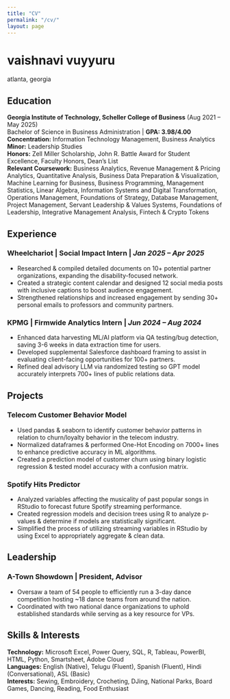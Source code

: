 ```yaml
---
title: "CV"
permalink: "/cv/"
layout: page
---
```


# vaishnavi vuyyuru
atlanta, georgia

## Education
**Georgia Institute of Technology, Scheller College of Business** (Aug 2021 – May 2025)  
Bachelor of Science in Business Administration | **GPA: 3.98/4.00**  
**Concentration:** Information Technology Management, Business Analytics  
**Minor:** Leadership Studies  
**Honors:** Zell Miller Scholarship, John R. Battle Award for Student Excellence, Faculty Honors, Dean’s List  
**Relevant Coursework:** Business Analytics, Revenue Management & Pricing Analytics, Quantitative Analysis, Business Data Preparation & Visualization, Machine Learning for Business, Business Programming, Management Statistics, Linear Algebra, Information Systems and Digital Transformation, Operations Management, Foundations of Strategy, Database Management, Project Management, Servant Leadership & Values Systems, Foundations of Leadership, Integrative Management Analysis, Fintech & Crypto Tokens  

## Experience
### **Wheelchariot** | Social Impact Intern | *Jan 2025 – Apr 2025*
- Researched & compiled detailed documents on 10+ potential partner organizations, expanding the disability-focused network.
- Created a strategic content calendar and designed 12 social media posts with inclusive captions to boost audience engagement.
- Strengthened relationships and increased engagement by sending 30+ personal emails to professors and community partners.

### **KPMG** | Firmwide Analytics Intern | *Jun 2024 – Aug 2024*
- Enhanced data harvesting ML/AI platform via QA testing/bug detection, saving 3-6 weeks in data extraction time for users.
- Developed supplemental Salesforce dashboard framing to assist in evaluating client-facing opportunities for 100+ partners.
- Refined deal advisory LLM via randomized testing so GPT model accurately interprets 700+ lines of public relations data.

## Projects
### **Telecom Customer Behavior Model**
- Used pandas & seaborn to identify customer behavior patterns in relation to churn/loyalty behavior in the telecom industry.
- Normalized dataframes & performed One-Hot Encoding on 7000+ lines to enhance predictive accuracy in ML algorithms.
- Created a prediction model of customer churn using binary logistic regression & tested model accuracy with a confusion matrix.

### **Spotify Hits Predictor**
- Analyzed variables affecting the musicality of past popular songs in RStudio to forecast future Spotify streaming performance.
- Created regression models and decision trees using R to analyze p-values & determine if models are statistically significant.
- Simplified the process of utilizing streaming variables in RStudio by using Excel to appropriately aggregate & clean data.

## Leadership
### **A-Town Showdown** | President, Advisor
- Oversaw a team of 54 people to efficiently run a 3-day dance competition hosting ~18 dance teams from around the nation.
- Coordinated with two national dance organizations to uphold established standards while serving as a key resource for VPs.

## Skills & Interests
**Technology:** Microsoft Excel, Power Query, SQL, R, Tableau, PowerBI, HTML, Python, Smartsheet, Adobe Cloud  
**Languages:** English (Native), Telugu (Fluent), Spanish (Fluent), Hindi (Conversational), ASL (Basic)  
**Interests:** Sewing, Embroidery, Crocheting, DJing, National Parks, Board Games, Dancing, Reading, Food Enthusiast
